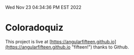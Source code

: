 Wed Nov 23 04:34:36 PM EST 2022

# Coloradoquiz


This project is live at [https://angularfifteen.github.io](https://angularfifteen.github.io "fifteen!") thanks to Github.

```bash
